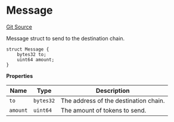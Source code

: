 # Message

[Git Source](https://github.com/Nox-Labs/sms-evm-contracts/blob/15a987dcda55f8dfabcf220505750bc01f9d6f51/src/interface/IDataTypes.sol)

Message struct to send to the destination chain.

```solidity
struct Message {
    bytes32 to;
    uint64 amount;
}
```

**Properties**

| Name     | Type      | Description                           |
| -------- | --------- | ------------------------------------- |
| `to`     | `bytes32` | The address of the destination chain. |
| `amount` | `uint64`  | The amount of tokens to send.         |
